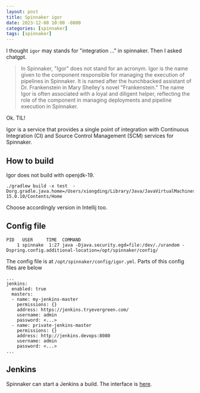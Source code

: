 ```yaml
---
layout: post
title: Spinnaker igor
date: 2023-12-08 10:00 -0800
categories: [spinnaker]
tags: [spinnaker]
---
```


I thought `igor` may stands for "integration ..." in spinnaker. Then I asked
chatgpt.

> In Spinnaker, "Igor" does not stand for an acronym. Igor is the name given to
> the component responsible for managing the execution of pipelines in
> Spinnaker. It is named after the hunchbacked assistant of Dr. Frankenstein in
> Mary Shelley's novel "Frankenstein." The name Igor is often associated with a
> loyal and diligent helper, reflecting the role of the component in managing
> deployments and pipeline execution in Spinnaker.

Ok. TIL!

Igor is a service that provides a single point of integration with Continuous
Integration (CI) and Source Control Management (SCM) services for Spinnaker.

## How to build

Igor does not build with openjdk-19.

```
./gradlew build -x test  -Dorg.gradle.java.home=/Users/xiongding/Library/Java/JavaVirtualMachines/azul-15.0.10/Contents/Home
```

Choose accordingly version in Intellij too.

## Config file

```
PID   USER     TIME  COMMAND
    1 spinnake  1:27 java -Djava.security.egd=file:/dev/./urandom -Dspring.config.additional-location=/opt/spinnaker/config/
```

The config file is at `/opt/spinnaker/config/igor.yml`. Parts of this config
files are below

```
...
jenkins:
  enabled: true
  masters:
  - name: my-jenkins-master
    permissions: {}
    address: https://jenkins.tryevergreen.com/
    username: admin
    password: <...>
  - name: private-jenkins-master
    permissions: {}
    address: http://jenkins.devops:8080
    username: admin
    password: <...>
...
```

## Jenkins

Spinnaker can start a Jenkins a build. The interface is
[here](https://github.com/spinnaker/igor/blob/2f6f3951d1e0710e63bdf1dffdd8bef72345d102/igor-web/src/main/groovy/com/netflix/spinnaker/igor/jenkins/client/JenkinsClient.groovy#L76-L76).
